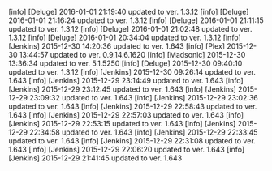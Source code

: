 [info] [Deluge] 2016-01-01 21:19:40 updated to ver. 1.3.12
[info] [Deluge] 2016-01-01 21:16:24 updated to ver. 1.3.12
[info] [Deluge] 2016-01-01 21:11:15 updated to ver. 1.3.12
[info] [Deluge] 2016-01-01 21:02:48 updated to ver. 1.3.12
[info] [Deluge] 2016-01-01 20:34:04 updated to ver. 1.3.12
[info] [Jenkins] 2015-12-30 14:20:36 updated to ver. 1.643
[info] [Plex] 2015-12-30 13:44:57 updated to ver. 0.9.14.6.1620
[info] [Madsonic] 2015-12-30 13:36:34 updated to ver. 5.1.5250
[info] [Deluge] 2015-12-30 09:40:10 updated to ver. 1.3.12
[info] [Jenkins] 2015-12-30 09:26:14 updated to ver. 1.643
[info] [Jenkins] 2015-12-29 23:14:49 updated to ver. 1.643
[info] [Jenkins] 2015-12-29 23:12:45 updated to ver. 1.643
[info] [Jenkins] 2015-12-29 23:09:32 updated to ver. 1.643
[info] [Jenkins] 2015-12-29 23:02:36 updated to ver. 1.643
[info] [Jenkins] 2015-12-29 22:58:43 updated to ver. 1.643
[info] [Jenkins] 2015-12-29 22:57:03 updated to ver. 1.643
[info] [Jenkins] 2015-12-29 22:53:15 updated to ver. 1.643
[info] [Jenkins] 2015-12-29 22:34:58 updated to ver. 1.643
[info] [Jenkins] 2015-12-29 22:33:45 updated to ver. 1.643
[info] [Jenkins] 2015-12-29 22:31:08 updated to ver. 1.643
[info] [Jenkins] 2015-12-29 22:06:20 updated to ver. 1.643
[info] [Jenkins] 2015-12-29 21:41:45 updated to ver. 1.643

